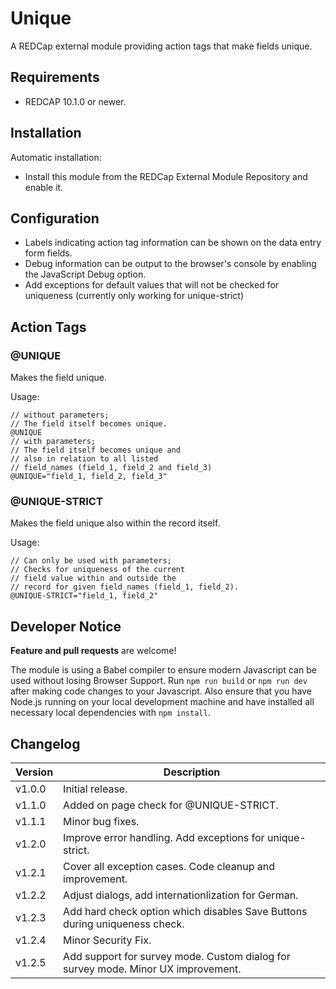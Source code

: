 # Unique

A REDCap external module providing action tags that make fields unique.

## Requirements

- REDCAP 10.1.0 or newer.

## Installation

Automatic installation:

- Install this module from the REDCap External Module Repository and enable it.

## Configuration

- Labels indicating action tag information can be shown on the data entry form fields.
- Debug information can be output to the browser's console by enabling the JavaScript Debug option.
- Add exceptions for default values that will not be checked for uniqueness (currently only working for unique-strict)


## Action Tags

### @UNIQUE

Makes the field unique.

Usage:

```JS
// without parameters; 
// The field itself becomes unique.
@UNIQUE
// with parameters; 
// The field itself becomes unique and 
// also in relation to all listed 
// field_names (field_1, field_2 and field_3)
@UNIQUE="field_1, field_2, field_3"
```

### @UNIQUE-STRICT

Makes the field unique also within the record itself.

Usage:

```JS
// Can only be used with parameters;  
// Checks for uniqueness of the current 
// field value within and outside the 
// record for given field_names (field_1, field_2).
@UNIQUE-STRICT="field_1, field_2"
```

## Developer Notice

**Feature and pull requests** are welcome!

The module is using a Babel compiler to ensure modern Javascript can be used without losing Browser Support. 
Run `npm run build` or `npm run dev` after making code changes to your Javascript.
Also ensure that you have Node.js running on your local development machine and have installed all necessary local dependencies with `npm install`.


## Changelog

Version | Description
------- | --------------------
v1.0.0  | Initial release.
v1.1.0  | Added on page check for @UNIQUE-STRICT.
v1.1.1  | Minor bug fixes.
v1.2.0  | Improve error handling. Add exceptions for unique-strict.
v1.2.1  | Cover all exception cases. Code cleanup and improvement.
v1.2.2  | Adjust dialogs, add internationlization for German.
v1.2.3  | Add hard check option which disables Save Buttons during uniqueness check.
v1.2.4  | Minor Security Fix.
v1.2.5  | Add support for survey mode. Custom dialog for survey mode. Minor UX improvement.